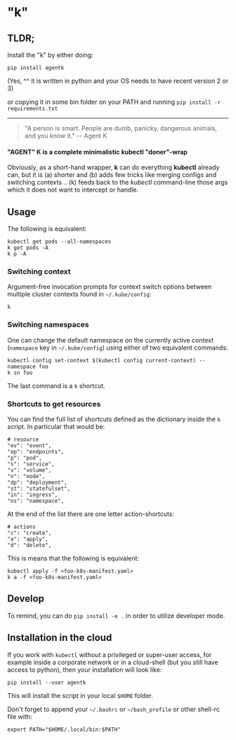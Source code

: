 # "k"

## TLDR;

Install the "k" by either doing: 

	pip install agentk

(Yes, ^^ it is written in python and your OS needs to have recent version 2 or 3)

or copying it in some bin folder on your PATH and running `pip install -r requirements.txt`


---

 > "A person is smart. People are dumb, panicky, dangerous animals, and you know it." -- Agent K

#### "AGENT" K is a complete minimalistic kubectl "doner"-wrap

Obviously, as a short-hand wrapper, **k** can do everything **kubectl** already can, but it is (a) shorter and (b) adds few tricks like merging configs and switching contexts .. (k) feeds back to the *kubectl* command-line those args which it does not want to intercept or handle.

## Usage

The following is equivalent:

	kubectl get pods --all-namespaces
	k get pods -A
	k p -A


### Switching context

Argument-free invocation prompts for context switch options between multiple cluster contexts found in `~/.kube/config`:

	k


### Switching namespaces

One can change the default namespace on the currently active context (`namespace` key in `~/.kube/config`) using either of two equivalent commands:

	kubectl config set-context $(kubectl config current-context) --namespace foo
	k sn foo

The last command is a `k` shortcut.


### Shortcuts to get resources

You can find the full list of shortcuts defined as the dictionary inside the `k` script. In particular that would be:

    # resource
    "ev": "event",
    "ep": "endpoints",
    "p": "pod",
    "s": "service",
    "v": "volume",
    "n": "node",
    "dp": "deployment",
    "st": "statefulset",
    "in": "ingress",
    "ns": "namespace",

At the end of the list there are one letter action-shortcuts:

    # actions
    "c": "create",
    "a": "apply",
    "d": "delete",

This is means that the following is equivalent:

	kubectl apply -f <foo-k8s-manifest.yaml>
	k a -f <foo-k8s-manifest.yaml>


## Develop

To remind, you can do `pip install -e .` in order to utilize developer mode.

## Installation in the cloud

If you work with `kubectl` without a privileged or super-user access, for example inside a corporate network or in a cloud-shell (but you still have access to python), then your installation will look like:

	pip install --user agentk

This will install the script in your local `$HOME` folder.

Don't forget to append your `~/.bashrc` or `~/bash_profile` or other shell-rc file with:

	export PATH="$HOME/.local/bin:$PATH"
